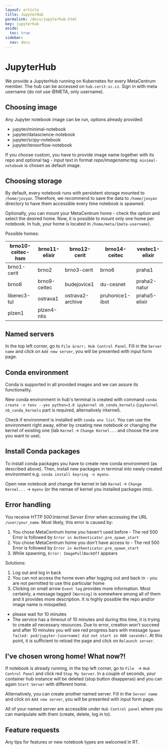 ```yaml
---
layout: article
title: JupyterHub
permalink: /docs/jupyterhub.html
key: jupyterhub
aside:
  toc: true
sidebar:
  nav: docs
---
```


# JupyterHub 

We provide a JupyterHub running on Kubernetes for every MetaCentrum member. The hub can be accessed on `hub.cerit-sc.cz`. Sign in with meta username (do not use @META, only username). 

## Choosing image

Any Jupyter notebook image can be run, options already provided:
- jupyter/minimal-notebook
- jupyter/datascience-notebook
- jupyter/scipy-notebook
- jupyter/tensorflow-notebook

If you choose custom, you have to provide image name together with its repo and optional tag - input text in format _repo/imagename:tag_.
`minimal-notebook` is chosen as default image.


## Choosing storage
By default, every notebook runs with persistent storage mounted to `/home/jovyan`. Therefore, we recommend to save the data to `/home/jovyan` directory to have them accessible every time notebook is spawned. 


Optionally, you can mount your MetaCentrum home - check the option and select the desired home. Now, it is possible to mount only one home per notebook. In hub, your home is located in `/home/meta/{meta-username}`.

Possible homes:

brno10-ceitec-hsm | brno11-elixir | brno12-cerit | brno14-ceitec | vestec1-elixir
--- | --- | --- | --- |--- 
brno1-cerit | brno2 | brno3-cerit | brno6  | praha1
brno8 | brno9-ceitec | budejovice1 | du-cesnet | praha2-natur
liberec3-tul | ostrava1 | ostrava2-archive | pruhonice1-ibot | praha5-elixir
plzen1 | plzen4-ntis                   
 

## Named servers
In the top left corner, go to `File &rarr; Hub Control Panel`. Fill in the `Server name` and click on `Add new server`, you will be presented with input form page. 

## Conda environment
Conda is supported in all provided images and we can assure its functionality. 

New conda environment in hub's terminal is created with command `conda create -n tenv --yes python=3.8 ipykernel nb_conda_kernels` (`ipykernel nb_conda_kernels` part is required, alternatively irkernel). 

Check if environment is installed with `conda env list`. You can use the environment right away, either by creating new notebook or changing the kernel of existing one (tab `Kernel` → `Change Kernel...` and choose the one you want to use).

## Install Conda packages
To install conda packages you have to create new conda environment (as described above). Then, install new packages in terminal into newly created environment e.g. `conda install keyring -n myenv`. 

Open new notebook and change the kernel in tab `Kernel` → `Change Kernel...` → `myenv` (or the nemae of kernel you installed packages into).


## Error handling
You receive _HTTP 500:Internal Server Error_ when accessing the URL `/user/your_name`. Most likely, this error is caused by:
1. You chose MetaCentrum home you haven't used before - The red 500 Error is followed by `Error in Authenticator.pre_spawn_start`
2. You chose MetaCentrum home you don't have access to - The red 500 Error is followed by `Error in Authenticator.pre_spawn_start`
3. While spawning, `Error: ImagePullBackOff` appears

Solutions:
1. Log out and log in back
2. You can not access the home even after logging out and back in - you are not permitted to use this particular home
3. Clicking on small arrow `Event log` provides more information. Most certainly, a message tagged `[Warning]` is somewhere among all of them and it provides more description. It is highly possible the repo and/or image name is misspelled. 
 - please wait for 10 minutes
 - The service has a timeout of 10 minutes and during this time, it is trying to create all necessary resources. Due to error, creation won't succeed and after 10 minutes you will see red progress bars with message `Spawn failed: pod/jupyter-[username] did not start in 600 seconds!`. At this point, it is sufficient to reload the page and click on `Relaunch server`.

## I've chosen wrong home! What now?!

If notebook is already running, in the top left corner, go to `File ` &rarr; `Hub Control Panel` and click red `Stop My Server`. In a couple of seconds, your container hub instance will be deleted (stop button disapperas) and you can again `Start Server` with different home. 

Alternatively, you can create another named server. Fill in the `Server name` and click on `Add new server`, you will be presented with input form page. 

All of your named server are accessible under `Hub Control panel` where you can manipulate with them (create, delete, log in to).


## Feature requests
Any tips for features or new notebook types are welcomed in RT.


